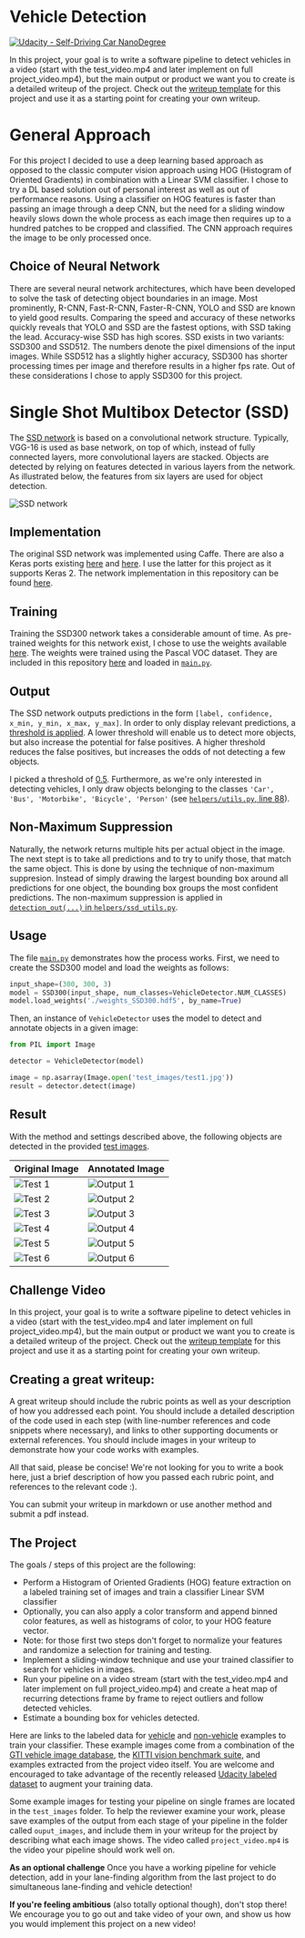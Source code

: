 # Vehicle Detection
[![Udacity - Self-Driving Car NanoDegree](https://s3.amazonaws.com/udacity-sdc/github/shield-carnd.svg)](http://www.udacity.com/drive)

In this project, your goal is to write a software pipeline to detect vehicles in a video (start with the test_video.mp4 and later implement on full project_video.mp4), but the main output or product we want you to create is a detailed writeup of the project.  Check out the [writeup template](https://github.com/udacity/CarND-Vehicle-Detection/blob/master/writeup_template.md) for this project and use it as a starting point for creating your own writeup.


# General Approach

For this project I decided to use a deep learning based approach as opposed to the classic computer vision approach using HOG (Histogram of Oriented Gradients) in combination with a Linear SVM classifier. I chose to try a DL based solution out of personal interest as well as out of performance reasons. Using a classifier on HOG features is faster than passing an image through a deep CNN, but the need for a sliding window heavily slows down the whole process as each image then requires up to a hundred patches to be cropped and classified. The CNN approach requires the image to be only processed once.

## Choice of Neural Network

There are several neural network architectures, which have been developed to solve the task of detecting object boundaries in an image. Most prominently, R-CNN, Fast-R-CNN, Faster-R-CNN, YOLO and SSD are known to yield good results. Comparing the speed and accuracy of these networks quickly reveals that YOLO and SSD are the fastest options, with SSD taking the lead. Accuracy-wise SSD has high scores. SSD exists in two variants: SSD300 and SSD512. The numbers denote the pixel dimensions of the input images. While SSD512 has a slightly higher accuracy, SSD300 has shorter processing times per image and therefore results in a higher fps rate. Out of these considerations I chose to apply SSD300 for this project.


# Single Shot Multibox Detector (SSD)

The [SSD network](https://arxiv.org/abs/1512.02325) is based on a convolutional network structure. Typically, VGG-16 is used as base network, on top of which, instead of fully connected layers, more convolutional layers are stacked. Objects are detected by relying on features detected in various layers from the network. As illustrated below, the features from six layers are used for object detection.

![SSD network](examples/SSD.png)

## Implementation

The original SSD network was implemented using Caffe. There are also a Keras ports existing [here](https://github.com/rykov8/ssd_keras) and [here](https://github.com/oarriaga/single_shot_multibox_detector). I use the latter for this project as it supports Keras 2. The network implementation in this repository can be found [here](helpers/ssd.py).

## Training

Training the SSD300 network takes a considerable amount of time. As pre-trained weights for this network exist, I chose to use the weights available [here](https://github.com/oarriaga/single_shot_multibox_detector/blob/master/trained_models/weights_SSD300.hdf5). The weights were trained using the Pascal VOC dataset. They are included in this repository [here](weights_SSD300.hdf5) and loaded in [`main.py`](main.py#L32).

## Output

The SSD network outputs predictions in the form `[label, confidence, x_min, y_min, x_max, y_max]`. In order to only display relevant predictions, a [threshold is applied](helpers/utils.py#L62). A lower threshold will enable us to detect more objects, but also increase the potential for false positives. A higher threshold reduces the false positives, but increases the odds of not detecting a few objects.

I picked a threshold of [0.5](helpers/utils.py#L40). Furthermore, as we're only interested in detecting vehicles, I only draw objects belonging to the classes `'Car', 'Bus', 'Motorbike', 'Bicycle', 'Person'` (see [`helpers/utils.py`, line 88](helpers/utils.py#L88)).

## Non-Maximum Suppression

Naturally, the network returns multiple hits per actual object in the image. The next stept is to take all predictions and to try to unify those, that match the same object. This is done by using the technique of non-maximum suppresion. Instead of simply drawing the largest bounding box around all predictions for one object, the bounding box groups the most confident predictions. The non-maximum suppression is applied in [`detection_out(...)` in `helpers/ssd_utils.py`](helpers/ssd_utils.py#L187).

## Usage

The file [`main.py`](main.py) demonstrates how the process works. First, we need to create the SSD300 model and load the weights as follows:

```python
input_shape=(300, 300, 3)
model = SSD300(input_shape, num_classes=VehicleDetector.NUM_CLASSES)
model.load_weights('./weights_SSD300.hdf5', by_name=True)
```

Then, an instance of `VehicleDetector` uses the model to detect and annotate objects in a given image:

```python
from PIL import Image

detector = VehicleDetector(model)

image = np.asarray(Image.open('test_images/test1.jpg'))
result = detector.detect(image)
```

## Result

With the method and settings described above, the following objects are detected in the provided [test images](test_images).


| Original Image | Annotated Image |
|----------------|-----------------|
| ![Test 1](test_images/test1.jpg) | ![Output 1](output_images/test1.jpg) |
| ![Test 2](test_images/test2.jpg) | ![Output 2](output_images/test2.jpg) |
| ![Test 3](test_images/test3.jpg) | ![Output 3](output_images/test3.jpg) |
| ![Test 4](test_images/test4.jpg) | ![Output 4](output_images/test4.jpg) |
| ![Test 5](test_images/test5.jpg) | ![Output 5](output_images/test5.jpg) |
| ![Test 6](test_images/test6.jpg) | ![Output 6](output_images/test6.jpg) |





## Challenge Video

In this project, your goal is to write a software pipeline to detect vehicles in a video (start with the test_video.mp4 and later implement on full project_video.mp4), but the main output or product we want you to create is a detailed writeup of the project.  Check out the [writeup template](https://github.com/udacity/CarND-Vehicle-Detection/blob/master/writeup_template.md) for this project and use it as a starting point for creating your own writeup.  

Creating a great writeup:
---
A great writeup should include the rubric points as well as your description of how you addressed each point.  You should include a detailed description of the code used in each step (with line-number references and code snippets where necessary), and links to other supporting documents or external references.  You should include images in your writeup to demonstrate how your code works with examples.  

All that said, please be concise!  We're not looking for you to write a book here, just a brief description of how you passed each rubric point, and references to the relevant code :). 

You can submit your writeup in markdown or use another method and submit a pdf instead.

The Project
---

The goals / steps of this project are the following:

* Perform a Histogram of Oriented Gradients (HOG) feature extraction on a labeled training set of images and train a classifier Linear SVM classifier
* Optionally, you can also apply a color transform and append binned color features, as well as histograms of color, to your HOG feature vector. 
* Note: for those first two steps don't forget to normalize your features and randomize a selection for training and testing.
* Implement a sliding-window technique and use your trained classifier to search for vehicles in images.
* Run your pipeline on a video stream (start with the test_video.mp4 and later implement on full project_video.mp4) and create a heat map of recurring detections frame by frame to reject outliers and follow detected vehicles.
* Estimate a bounding box for vehicles detected.

Here are links to the labeled data for [vehicle](https://s3.amazonaws.com/udacity-sdc/Vehicle_Tracking/vehicles.zip) and [non-vehicle](https://s3.amazonaws.com/udacity-sdc/Vehicle_Tracking/non-vehicles.zip) examples to train your classifier.  These example images come from a combination of the [GTI vehicle image database](http://www.gti.ssr.upm.es/data/Vehicle_database.html), the [KITTI vision benchmark suite](http://www.cvlibs.net/datasets/kitti/), and examples extracted from the project video itself.   You are welcome and encouraged to take advantage of the recently released [Udacity labeled dataset](https://github.com/udacity/self-driving-car/tree/master/annotations) to augment your training data.  

Some example images for testing your pipeline on single frames are located in the `test_images` folder.  To help the reviewer examine your work, please save examples of the output from each stage of your pipeline in the folder called `ouput_images`, and include them in your writeup for the project by describing what each image shows.    The video called `project_video.mp4` is the video your pipeline should work well on.  

**As an optional challenge** Once you have a working pipeline for vehicle detection, add in your lane-finding algorithm from the last project to do simultaneous lane-finding and vehicle detection!

**If you're feeling ambitious** (also totally optional though), don't stop there!  We encourage you to go out and take video of your own, and show us how you would implement this project on a new video!
